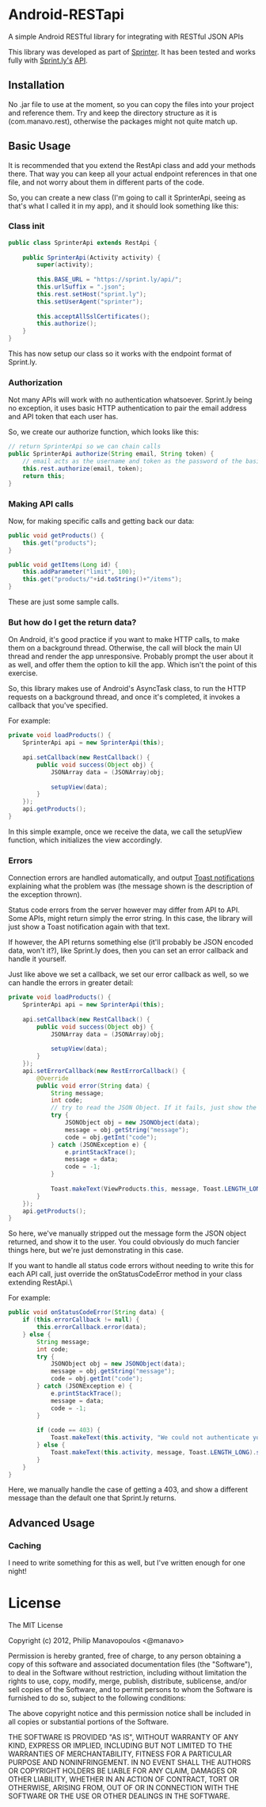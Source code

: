 # Android-RESTapi

A simple Android RESTful library for integrating with RESTful JSON APIs

This library was developed as part of [Sprinter](http://sprinterapp.com). It has been tested and works fully with [Sprint.ly's](https://sprint.ly) [API](http://support.sprint.ly/kb/api).

## Installation

No .jar file to use at the moment, so you can copy the files into your project and reference them. Try and keep the directory structure as it is (com.manavo.rest), otherwise the packages might not quite match up.

## Basic Usage

It is recommended that you extend the RestApi class and add your methods there. That way you can keep all your actual endpoint references in that one file, and not worry about them in different parts of the code.

So, you can create a new class (I'm going to call it SprinterApi, seeing as that's what I called it in my app), and it should look something like this:

### Class init

```java
public class SprinterApi extends RestApi {
	
	public SprinterApi(Activity activity) {
		super(activity);
		
		this.BASE_URL = "https://sprint.ly/api/";
		this.urlSuffix = ".json";
		this.rest.setHost("sprint.ly");
		this.setUserAgent("sprinter");
		
		this.acceptAllSslCertificates();
       	this.authorize();
	}
}
```

This has now setup our class so it works with the endpoint format of Sprint.ly.

### Authorization

Not many APIs will work with no authentication whatsoever. Sprint.ly being no exception, it uses basic HTTP authentication to pair the email address and API token that each user has.

So, we create our authorize function, which looks like this:

```java
// return SprinterApi so we can chain calls
public SprinterApi authorize(String email, String token) {
	// email acts as the username and token as the password of the basic auth
	this.rest.authorize(email, token);
	return this;
}
```

### Making API calls

Now, for making specific calls and getting back our data:

```java
public void getProducts() {
	this.get("products");
}

public void getItems(Long id) {
	this.addParameter("limit", 100);
	this.get("products/"+id.toString()+"/items");
}
```

These are just some sample calls.

### But how do I get the return data?

On Android, it's good practice if you want to make HTTP calls, to make them on a background thread. Otherwise, the call will block the main UI thread and render the app unresponsive. Probably prompt the user about it as well, and offer them the option to kill the app. Which isn't the point of this exercise.

So, this library makes use of Android's AsyncTask class, to run the HTTP requests on a background thread, and once it's completed, it invokes a callback that you've specified.

For example:

```java
private void loadProducts() {
    SprinterApi api = new SprinterApi(this);
    
    api.setCallback(new RestCallback() {
		public void success(Object obj) {
			JSONArray data = (JSONArray)obj;
			
			setupView(data);
		}
	});
    api.getProducts();
}
```

In this simple example, once we receive the data, we call the setupView function, which initializes the view accordingly.

### Errors

Connection errors are handled automatically, and output [Toast notifications](http://developer.android.com/guide/topics/ui/notifiers/toasts.html) explaining what the problem was (the message shown is the description of the exception thrown).

Status code errors from the server however may differ from API to API. Some APIs, might return simply the error string. In this case, the library will just show a Toast notification again with that text.

If however, the API returns something else (it'll probably be JSON encoded data, won't it?), like Sprint.ly does, then you can set an error callback and handle it yourself.

Just like above we set a callback, we set our error callback as well, so we can handle the errors in greater detail:

```java
private void loadProducts() {
    SprinterApi api = new SprinterApi(this);
    
    api.setCallback(new RestCallback() {
		public void success(Object obj) {
			JSONArray data = (JSONArray)obj;
			
			setupView(data);
		}
	});
	api.setErrorCallback(new RestErrorCallback() {
		@Override
		public void error(String data) {
			String message;
			int code;
			// try to read the JSON Object. If it fails, just show the data.
			try {
				JSONObject obj = new JSONObject(data);
				message = obj.getString("message");
				code = obj.getInt("code");
			} catch (JSONException e) {
				e.printStackTrace();
				message = data;
				code = -1;
			}
			
			Toast.makeText(ViewProducts.this, message, Toast.LENGTH_LONG).show();
		}
	});
    api.getProducts();
}
```

So here, we've manually stripped out the message form the JSON object returned, and show it to the user. You could obviously do much fancier things here, but we're just demonstrating in this case.

If you want to handle all status code errors without needing to write this for each API call, just override the onStatusCodeError method in your class extending RestApi.\

For example:

```java
public void onStatusCodeError(String data) {
	if (this.errorCallback != null) {
		this.errorCallback.error(data);
	} else {
		String message;
		int code;
		try {
			JSONObject obj = new JSONObject(data);
			message = obj.getString("message");
			code = obj.getInt("code");
		} catch (JSONException e) {
			e.printStackTrace();
			message = data;
			code = -1;
		}
		
		if (code == 403) {
			Toast.makeText(this.activity, "We could not authenticate you on Sprintly. Please try again.", Toast.LENGTH_LONG).show();
		} else {
			Toast.makeText(this.activity, message, Toast.LENGTH_LONG).show();
		}
	}
}
```

Here, we manually handle the case of getting a 403, and show a different message than the default one that Sprint.ly returns.

## Advanced Usage

### Caching

I need to write something for this as well, but I've written enough for one night!

# License

The MIT License

Copyright (c) 2012, Philip Manavopoulos <@manavo>

Permission is hereby granted, free of charge, to any person obtaining a copy of this software and associated documentation files (the "Software"), to deal in the Software without restriction, including without limitation the rights to use, copy, modify, merge, publish, distribute, sublicense, and/or sell copies of the Software, and to permit persons to whom the Software is furnished to do so, subject to the following conditions:

The above copyright notice and this permission notice shall be included in all copies or substantial portions of the Software.

THE SOFTWARE IS PROVIDED "AS IS", WITHOUT WARRANTY OF ANY KIND, EXPRESS OR IMPLIED, INCLUDING BUT NOT LIMITED TO THE WARRANTIES OF MERCHANTABILITY, FITNESS FOR A PARTICULAR PURPOSE AND NONINFRINGEMENT. IN NO EVENT SHALL THE AUTHORS OR COPYRIGHT HOLDERS BE LIABLE FOR ANY CLAIM, DAMAGES OR OTHER LIABILITY, WHETHER IN AN ACTION OF CONTRACT, TORT OR OTHERWISE, ARISING FROM, OUT OF OR IN CONNECTION WITH THE SOFTWARE OR THE USE OR OTHER DEALINGS IN THE SOFTWARE.